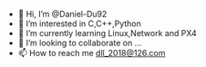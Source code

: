- 👋 Hi, I’m @Daniel-Du92
- 👀 I’m interested in C,C++,Python
- 🌱 I’m currently learning Linux,Network and PX4
- 💞️ I’m looking to collaborate on ...
- 📫 How to reach me dll_2018@126.com

<!---
Daniel-Du92/Daniel-Du92 is a ✨ special ✨ repository because its `README.md` (this file) appears on your GitHub profile.
You can click the Preview link to take a look at your changes.
--->
